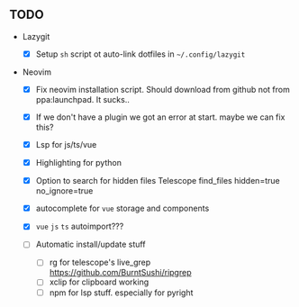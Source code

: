 ## TODO 

* Lazygit 
    - [x] Setup `sh` script ot auto-link dotfiles in `~/.config/lazygit`


* Neovim
    - [x] Fix neovim installation script. Should download from github not from ppa:launchpad. It sucks..
    - [x] If we don't have a plugin we got an error at start. maybe we can fix this?
    - [x] Lsp for js/ts/vue
    - [x] Highlighting for python
    - [x] Option to search for hidden files 
         Telescope find_files hidden=true no_ignore=true 

    - [x] autocomplete for `vue` storage and components
    - [x] `vue` `js` `ts` autoimport???

    - [ ] Automatic install/update stuff
        - [ ] rg for telescope's live_grep
            https://github.com/BurntSushi/ripgrep
        - [ ] xclip for clipboard working
        - [ ] npm for lsp stuff. especially for pyright
